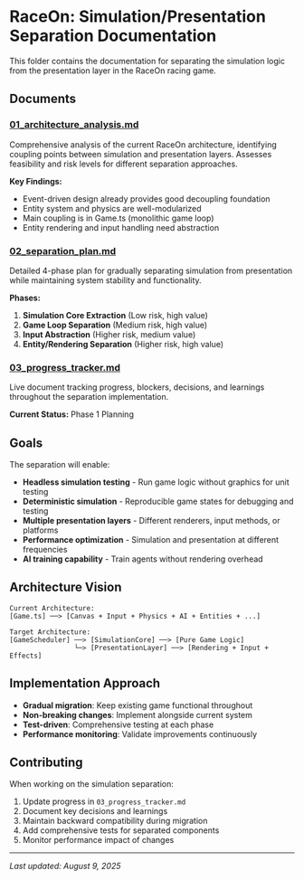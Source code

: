 # RaceOn: Simulation/Presentation Separation Documentation

This folder contains the documentation for separating the simulation logic from the presentation layer in the RaceOn racing game.

## Documents

### [01_architecture_analysis.md](./01_architecture_analysis.md)
Comprehensive analysis of the current RaceOn architecture, identifying coupling points between simulation and presentation layers. Assesses feasibility and risk levels for different separation approaches.

**Key Findings:**
- Event-driven design already provides good decoupling foundation
- Entity system and physics are well-modularized
- Main coupling is in Game.ts (monolithic game loop)
- Entity rendering and input handling need abstraction

### [02_separation_plan.md](./02_separation_plan.md)
Detailed 4-phase plan for gradually separating simulation from presentation while maintaining system stability and functionality.

**Phases:**
1. **Simulation Core Extraction** (Low risk, high value)
2. **Game Loop Separation** (Medium risk, high value)  
3. **Input Abstraction** (Higher risk, medium value)
4. **Entity/Rendering Separation** (Higher risk, high value)

### [03_progress_tracker.md](./03_progress_tracker.md)
Live document tracking progress, blockers, decisions, and learnings throughout the separation implementation.

**Current Status:** Phase 1 Planning

## Goals

The separation will enable:

- **Headless simulation testing** - Run game logic without graphics for unit testing
- **Deterministic simulation** - Reproducible game states for debugging and testing
- **Multiple presentation layers** - Different renderers, input methods, or platforms
- **Performance optimization** - Simulation and presentation at different frequencies
- **AI training capability** - Train agents without rendering overhead

## Architecture Vision

```
Current Architecture:
[Game.ts] ──> [Canvas + Input + Physics + AI + Entities + ...]

Target Architecture:
[GameScheduler] ──> [SimulationCore] ──> [Pure Game Logic]
                └─> [PresentationLayer] ──> [Rendering + Input + Effects]
```

## Implementation Approach

- **Gradual migration**: Keep existing game functional throughout
- **Non-breaking changes**: Implement alongside current system
- **Test-driven**: Comprehensive testing at each phase
- **Performance monitoring**: Validate improvements continuously

## Contributing

When working on the simulation separation:

1. Update progress in `03_progress_tracker.md`
2. Document key decisions and learnings
3. Maintain backward compatibility during migration
4. Add comprehensive tests for separated components
5. Monitor performance impact of changes

---

*Last updated: August 9, 2025*
